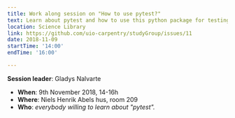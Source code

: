 ```yaml
---
title: Work along session on "How to use pytest?"
text: Learn about pytest and how to use this python package for testing your codes
location: Science Library
link: https://github.com/uio-carpentry/studyGroup/issues/11
date: 2018-11-09
startTime: '14:00'
endTime: '16:00'

---
```


**Session leader**: Gladys Nalvarte



- **When**: 9th November 2018, 14-16h
- **Where**: Niels Henrik Abels hus, room 209
- **Who**: _everybody willing to learn about "pytest"._

